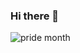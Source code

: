### Hi there 👋
![pride month](https://github.com/Aaban-Nayeem/Aaban-Nayeem/assets/87091983/4da3b47d-c4f2-401f-aa84-d28aa7196555)

<!--
**Aaban-Nayeem/Aaban-Nayeem** is a ✨ _special_ ✨ repository because its `README.md` (this file) appears on your GitHub profile.

Here are some id![github-header-image](https://github.com/Aaban-Nayeem/Aaban-Nayeem/assets/87091983/83272110-2617-4619-805e-006edab74937)
eas to get you started:

- 🔭 I’m currently working on ...
- 🌱 I’m currently learning ...
- 👯 I’m looking to collaborate on ...
- 🤔 I’m looking for help with ...
- 💬 Ask me about ...
- 📫 How to reach me: ...
- 😄 Pronouns: ...
- ⚡ Fun fact: ...
-->
